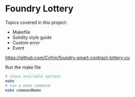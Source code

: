 # Foundry Lottery
Topics covered in this project:
- Makefile
- Solidity style guide
- Custom error
- Event


https://github.com/Cyfrin/foundry-smart-contract-lottery-cu


Run the make file
```bash
# shows available options
make 
# run a make command
make commandName
```

